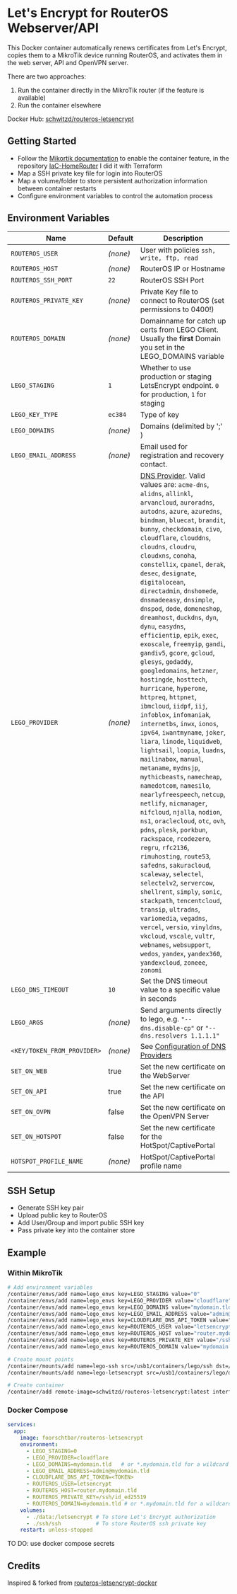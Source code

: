 # Let's Encrypt for RouterOS Webserver/API

This Docker container automatically renews certificates from Let's Encrypt, copies them to a MikroTik device running RouterOS, and activates them in the web server, API and OpenVPN server.

There are two approaches:

1. Run the container directly in the MikroTik router (if the feature is available)
1. Run the container elsewhere

Docker Hub: [schwitzd/routeros-letsencrypt](https://hub.docker.com/r/schwitzd/routeros-letsencrypt)

## Getting Started

* Follow the [Mikortik documentation](https://help.mikrotik.com/docs/display/ROS/Container#Container-Containerconfiguration) to enable the container feature, in the repository [IaC-HomeRouter](https://github.com/Schwitzd/IaC-HomeRouter) I did it with Terraform
* Map a SSH private key file for login into RouterOS
* Map a volume/folder to store persistent authorization information between container restarts
* Configure environment variables to control the automation process

## Environment Variables

Name | Default | Description
--- | --- | ---
`ROUTEROS_USER` | _(none)_ | User with policies `ssh, write, ftp, read`
`ROUTEROS_HOST` | _(none)_ | RouterOS IP or Hostname
`ROUTEROS_SSH_PORT` | `22` | RouterOS SSH Port
`ROUTEROS_PRIVATE_KEY` | _(none)_ | Private Key file to connect to RouterOS (set permissions to 0400!)
`ROUTEROS_DOMAIN` | _(none)_ | Domainname for catch up certs from LEGO Client. Usually the **first** Domain you set in the LEGO_DOMAINS variable
`LEGO_STAGING` | `1` |  Whether to use production or staging LetsEncrypt endpoint. `0` for production, `1` for staging
`LEGO_KEY_TYPE` | `ec384` | Type of key
`LEGO_DOMAINS` | _(none)_ | Domains (delimited by ';' )
`LEGO_EMAIL_ADDRESS` | _(none)_ | Email used for registration and recovery contact.
`LEGO_PROVIDER` | _(none)_ | [DNS Provider](https://go-acme.github.io/lego/dns/). Valid values are: `acme-dns`, `alidns`, `allinkl`, `arvancloud`, `auroradns`, `autodns`, `azure`, `azuredns`, `bindman`, `bluecat`, `brandit`, `bunny`, `checkdomain`, `civo`, `cloudflare`, `clouddns`, `cloudns`, `cloudru`, `cloudxns`, `conoha`, `constellix`, `cpanel`, `derak`, `desec`, `designate`, `digitalocean`, `directadmin`, `dnshomede`, `dnsmadeeasy`, `dnsimple`, `dnspod`, `dode`, `domeneshop`, `dreamhost`, `duckdns`, `dyn`, `dynu`, `easydns`, `efficientip`, `epik`, `exec`, `exoscale`, `freemyip`, `gandi`, `gandiv5`, `gcore`, `gcloud`, `glesys`, `godaddy`, `googledomains`, `hetzner`, `hostingde`, `hosttech`, `hurricane`, `hyperone`, `httpreq`, `httpnet`, `ibmcloud`, `iidpf`, `iij`, `infoblox`, `infomaniak`, `internetbs`, `inwx`, `ionos`, `ipv64`, `iwantmyname`, `joker`, `liara`, `linode`, `liquidweb`, `lightsail`, `loopia`, `luadns`, `mailinabox`, `manual`, `metaname`, `mydnsjp`, `mythicbeasts`, `namecheap`, `namedotcom`, `namesilo`, `nearlyfreespeech`, `netcup`, `netlify`, `nicmanager`, `nifcloud`, `njalla`, `nodion`, `ns1`, `oraclecloud`, `otc`, `ovh`, `pdns`, `plesk`, `porkbun`, `rackspace`, `rcodezero`, `regru`, `rfc2136`, `rimuhosting`, `route53`, `safedns`, `sakuracloud`, `scaleway`, `selectel`, `selectelv2`, `servercow`, `shellrent`, `simply`, `sonic`, `stackpath`, `tencentcloud`, `transip`, `ultradns`, `variomedia`, `vegadns`, `vercel`, `versio`, `vinyldns`, `vkcloud`, `vscale`, `vultr`, `webnames`, `websupport`, `wedos`, `yandex`, `yandex360`, `yandexcloud`, `zoneee`, `zonomi`
`LEGO_DNS_TIMEOUT` | `10` | Set the DNS timeout value to a specific value in seconds
`LEGO_ARGS` | _(none)_ | Send arguments directly to lego, e.g. `"--dns.disable-cp"` or `"--dns.resolvers 1.1.1.1"`
`<KEY/TOKEN_FROM_PROVIDER>` | _(none)_ | See [Configuration of DNS Providers](https://go-acme.github.io/lego/dns/)
`SET_ON_WEB` | true | Set the new certificate on the WebServer
`SET_ON_API` | true | Set the new certificate on the API
`SET_ON_OVPN` | false | Set the new certificate on the OpenVPN Server
`SET_ON_HOTSPOT` | false | Set the new certificate for the HotSpot/CaptivePortal
`HOTSPOT_PROFILE_NAME`| _(none)_ | HotSpot/CaptivePortal profile name

## SSH Setup

* Generate SSH key pair
* Upload public key to RouterOS
* Add User/Group and import public SSH key
* Pass private key into the container store

## Example

### Within MikroTik

```sh
# Add environment variables
/container/envs/add name=lego_envs key=LEGO_STAGING value="0"
/container/envs/add name=lego_envs key=LEGO_PROVIDER value="cloudflare"
/container/envs/add name=lego_envs key=LEGO_DOMAINS value="mydomain.tld"
/container/envs/add name=lego_envs key=LEGO_EMAIL_ADDRESS value="admin@mydomain.tld"
/container/envs/add name=lego_envs key=CLOUDFLARE_DNS_API_TOKEN value="<TOKEN>"
/container/envs/add name=lego_envs key=ROUTEROS_USER value="letsencrypt"
/container/envs/add name=lego_envs key=ROUTEROS_HOST value="router.mydomain.tld"
/container/envs/add name=lego_envs key=ROUTEROS_PRIVATE_KEY value="/ssh/id_ed25519"
/container/envs/add name=lego_envs key=ROUTEROS_DOMAIN value="mydomain.tld"

# Create mount points
/container/mounts/add name=lego-ssh src=/usb1/containers/lego/ssh dst=/ssh
/container/mounts/add name=lego-letsencrypt src=/usb1/containers/lego/data dst=/letsencrypt

# Create container
/container/add remote-image=schwitzd/routeros-letsencrypt:latest interface=veth1 root-dir=usb1/containers/lego/root mounts=lego-ssh,lego-letsencrypt envlist=lego_envs dns=<dns_server> logging=yes start-on-boot=yes
```

### Docker Compose

```yml
services:
  app:
    image: foorschtbar/routeros-letsencrypt
    environment:
      - LEGO_STAGING=0
      - LEGO_PROVIDER=cloudflare
      - LEGO_DOMAINS=mydomain.tld   # or *.mydomain.tld for a wildcard cert.
      - LEGO_EMAIL_ADDRESS=admin@mydomain.tld
      - CLOUDFLARE_DNS_API_TOKEN=<TOKEN>
      - ROUTEROS_USER=letsencrypt
      - ROUTEROS_HOST=router.mydomain.tld
      - ROUTEROS_PRIVATE_KEY=/ssh/id_ed25519
      - ROUTEROS_DOMAIN=mydomain.tld # or *.mydomain.tld for a wildcard cert.
    volumes:
      - ./data:/letsencrypt # To store Let's Encrypt authorization
      - ./ssh/ssh           # To store RouterOS ssh private key
    restart: unless-stopped
```

TO DO: use docker compose secrets

## Credits

Inspired & forked from [routeros-letsencrypt-docker](https://github.com/foorschtbar/routeros-letsencrypt-docker)
